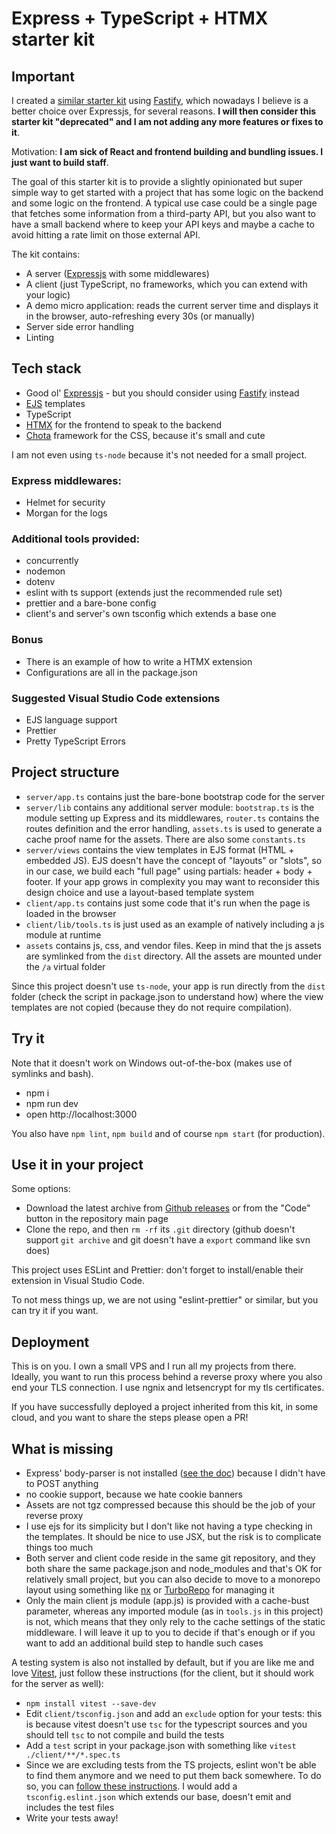 # Express + TypeScript + HTMX starter kit

## Important
I created a [similar starter kit](https://github.com/claudioc/node-htmx-ts-starter-kit/) using [Fastify](https://fastify.dev/), which nowadays I believe is a better choice over Expressjs, for several reasons. **I will then consider this starter kit "deprecated" and I am not adding any more features or fixes to it**.

Motivation: **I am sick of React and frontend building and bundling issues. I just want to build staff**.

The goal of this starter kit is to provide a slightly opinionated but super simple way to get started with a project that has some logic on the backend and some logic on the frontend. A typical use case could be a single page that fetches some information from a third-party API, but you also want to have a small backend where to keep your API keys and maybe a cache to avoid hitting a rate limit on those external API.

The kit contains:
- A server ([Expressjs](https://expressjs.com/) with some middlewares)
- A client (just TypeScript, no frameworks, which you can extend with your logic)
- A demo micro application: reads the current server time and displays it in the browser, auto-refreshing every 30s (or manually)
- Server side error handling
- Linting

## Tech stack
- Good ol' [Expressjs](https://expressjs.com/) - but you should consider using [Fastify](https://fastify.dev/) instead
- [EJS](https://ejs.co/) templates
- TypeScript
- [HTMX](https://htmx.org/) for the frontend to speak to the backend
- [Chota](https://jenil.github.io/chota/) framework for the CSS, because it's small and cute

I am not even using `ts-node` because it's not needed for a small project.

### Express middlewares:
- Helmet for security
- Morgan for the logs

### Additional tools provided:
- concurrently
- nodemon
- dotenv
- eslint with ts support (extends just the recommended rule set)
- prettier and a bare-bone config
- client's and server's own tsconfig which extends a base one

### Bonus
- There is an example of how to write a HTMX extension
- Configurations are all in the package.json

### Suggested Visual Studio Code extensions
- EJS language support
- Prettier
- Pretty TypeScript Errors

## Project structure

- `server/app.ts` contains just the bare-bone bootstrap code for the server
- `server/lib` contains any additional server module: `bootstrap.ts` is the module setting up Express and its middlewares, `router.ts` contains the routes definition and the error handling, `assets.ts` is used to generate a cache proof name for the assets. There are also some `constants.ts`
- `server/views` contains the view templates in EJS format (HTML + embedded JS). EJS doesn't have the concept of "layouts" or "slots", so in our case, we build each "full page" using partials: header + body + footer. If your app grows in complexity you may want to reconsider this design choice and use a layout-based template system
- `client/app.ts` contains just some code that it's run when the page is loaded in the browser
- `client/lib/tools.ts` is just used as an example of natively including a js module at runtime
- `assets` contains js, css, and vendor files. Keep in mind that the js assets are symlinked from the `dist` directory. All the assets are mounted under the `/a` virtual folder

Since this project doesn't use `ts-node`, your app is run directly from the `dist` folder (check the script in package.json to understand how) where the view templates are not copied (because they do not require compilation).

## Try it

Note that it doesn't work on Windows out-of-the-box (makes use of symlinks and bash).

- npm i
- npm run dev
- open http://localhost:3000

You also have `npm lint`, `npm build` and of course `npm start` (for production).

## Use it in your project

Some options:

- Download the latest archive from [Github releases](https://github.com/claudioc/node-htmx-ts-starter-kit/releases) or from the "Code" button in the repository main page
- Clone the repo, and then `rm -rf` its `.git` directory (github doesn't support `git archive` and git doesn't have a `export` command like svn does)

This project uses ESLint and Prettier: don't forget to install/enable their extension in Visual Studio Code.

To not mess things up, we are not using "eslint-prettier" or similar, but you can try it if you want.

## Deployment

This is on you. I own a small VPS and I run all my projects from there. Ideally, you want to run this process behind a reverse proxy where you also end your TLS connection. I use ngnix and letsencrypt for my tls certificates.

If you have successfully deployed a project inherited from this kit, in some cloud, and you want to share the steps please open a PR!

## What is missing
- Express' body-parser is not installed ([see the doc](https://expressjs.com/en/resources/middleware/body-parser.html)) because I didn't have to POST anything
- no cookie support, because we hate cookie banners
- Assets are not tgz compressed because this should be the job of your reverse proxy
- I use ejs for its simplicity but I don't like not having a type checking in the templates. It should be nice to use JSX, but the risk is to complicate things too much
- Both server and client code reside in the same git repository, and they both share the same package.json and node_modules and that's OK for relatively small project, but you can also decide to move to a monorepo layout using something like [nx](https://nx.dev/) or [TurboRepo](https://turbo.build/) for managing it
- Only the main client js module (app.js) is provided with a cache-bust parameter, whereas any imported module (as in `tools.js` in this project) is not, which means that they only rely to the cache settings of the static middleware. I will leave it up to you to decide if that's enough or if you want to add an additional build step to handle such cases

A testing system is also not installed by default, but if you are like me and love [Vitest](https://vitest.dev/), just follow these instructions (for the client, but it should work for the server as well):

- `npm install vitest --save-dev`
- Edit `client/tsconfig.json` and add an `exclude` option for your tests: this is because vitest doesn't use `tsc` for the typescript sources and you should tell `tsc` to not compile and build the tests
- Add a `test` script in your package.json with something like `vitest ./client/**/*.spec.ts`
- Since we are excluding tests from the TS projects, eslint won't be able to find them anymore and we need to put them back somewhere. To do so, you can [follow these instructions](https://typescript-eslint.io/linting/troubleshooting/#i-get-errors-telling-me-eslint-was-configured-to-run--however-that-tsconfig-does-not--none-of-those-tsconfigs-include-this-file). I would add a `tsconfig.eslint.json` which extends our base, doesn't emit and includes the test files
- Write your tests away!
